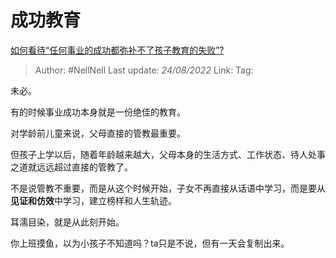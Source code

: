 # 成功教育
[如何看待“任何事业的成功都弥补不了孩子教育的失败”?](https://www.zhihu.com/question/549394395/answer/2638483436)

> Author: #NellNell 
> Last update: *24/08/2022* 
> Link: 
> Tag: 

未必。

有的时候事业成功本身就是一份绝佳的教育。

对学龄前儿童来说，父母直接的管教最重要。

但孩子上学以后，随着年龄越来越大，父母本身的生活方式、工作状态、待人处事之道就远远超过直接的管教了。

不是说管教不重要，而是从这个时候开始，子女不再直接从话语中学习，而是要从**见证和仿效**中学习，建立榜样和人生轨迹。

耳濡目染，就是从此刻开始。

你上班摸鱼，以为小孩子不知道吗？ta只是不说，但有一天会复制出来。
